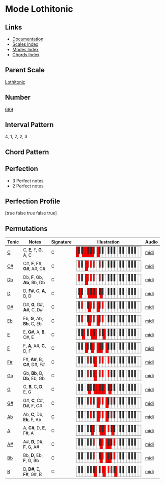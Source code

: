 # Mode Lothitonic

## Links

- [Documentation](README.md)
- [Scales Index](Scales.md)
- [Modes Index](Modes.md)
- [Chords Index](Chords.md)

## Parent Scale

[Lothitonic](ScaleLothitonic.md)

## Number

[689](https://ianring.com/musictheory/scales/689)

## Interval Pattern

4, 1, 2, 2, 3

## Chord Pattern



## Perfection

- 3 Perfect notes
- 2 Perfect notes

## Perfection Profile

[true false true false true]

## Permutations

| Tonic | Notes | Signature | Illustration | Audio |
|-------|-------|-----------|--------------|-------|
| [C](ModeCNaturalLothitonic.md) | C, **E**, F, **G**, A, C | C | ![CNaturalLothitonic](ModeCNaturalLothitonic.png) | [midi](https://github.com/edipermadi/music/blob/main/docs/ModeCNaturalLothitonic.mid?raw=true) |
| [C#](ModeCSharpLothitonic.md) | C#, **F**, F#, **G#**, A#, C# | C | ![CSharpLothitonic](ModeCSharpLothitonic.png) | [midi](https://github.com/edipermadi/music/blob/main/docs/ModeCSharpLothitonic.mid?raw=true) |
| [Db](ModeDFlatLothitonic.md) | Db, **F**, Gb, **Ab**, Bb, Db | C | ![DFlatLothitonic](ModeDFlatLothitonic.png) | [midi](https://github.com/edipermadi/music/blob/main/docs/ModeDFlatLothitonic.mid?raw=true) |
| [D](ModeDNaturalLothitonic.md) | D, **F#**, G, **A**, B, D | C | ![DNaturalLothitonic](ModeDNaturalLothitonic.png) | [midi](https://github.com/edipermadi/music/blob/main/docs/ModeDNaturalLothitonic.mid?raw=true) |
| [D#](ModeDSharpLothitonic.md) | D#, **G**, G#, **A#**, C, D# | C | ![DSharpLothitonic](ModeDSharpLothitonic.png) | [midi](https://github.com/edipermadi/music/blob/main/docs/ModeDSharpLothitonic.mid?raw=true) |
| [Eb](ModeEFlatLothitonic.md) | Eb, **G**, Ab, **Bb**, C, Eb | C | ![EFlatLothitonic](ModeEFlatLothitonic.png) | [midi](https://github.com/edipermadi/music/blob/main/docs/ModeEFlatLothitonic.mid?raw=true) |
| [E](ModeENaturalLothitonic.md) | E, **G#**, A, **B**, C#, E | C | ![ENaturalLothitonic](ModeENaturalLothitonic.png) | [midi](https://github.com/edipermadi/music/blob/main/docs/ModeENaturalLothitonic.mid?raw=true) |
| [F](ModeFNaturalLothitonic.md) | F, **A**, A#, **C**, D, F | C | ![FNaturalLothitonic](ModeFNaturalLothitonic.png) | [midi](https://github.com/edipermadi/music/blob/main/docs/ModeFNaturalLothitonic.mid?raw=true) |
| [F#](ModeFSharpLothitonic.md) | F#, **A#**, B, **C#**, D#, F# | C | ![FSharpLothitonic](ModeFSharpLothitonic.png) | [midi](https://github.com/edipermadi/music/blob/main/docs/ModeFSharpLothitonic.mid?raw=true) |
| [Gb](ModeGFlatLothitonic.md) | Gb, **Bb**, B, **Db**, Eb, Gb | C | ![GFlatLothitonic](ModeGFlatLothitonic.png) | [midi](https://github.com/edipermadi/music/blob/main/docs/ModeGFlatLothitonic.mid?raw=true) |
| [G](ModeGNaturalLothitonic.md) | G, **B**, C, **D**, E, G | C | ![GNaturalLothitonic](ModeGNaturalLothitonic.png) | [midi](https://github.com/edipermadi/music/blob/main/docs/ModeGNaturalLothitonic.mid?raw=true) |
| [G#](ModeGSharpLothitonic.md) | G#, **C**, C#, **D#**, F, G# | C | ![GSharpLothitonic](ModeGSharpLothitonic.png) | [midi](https://github.com/edipermadi/music/blob/main/docs/ModeGSharpLothitonic.mid?raw=true) |
| [Ab](ModeAFlatLothitonic.md) | Ab, **C**, Db, **Eb**, F, Ab | C | ![AFlatLothitonic](ModeAFlatLothitonic.png) | [midi](https://github.com/edipermadi/music/blob/main/docs/ModeAFlatLothitonic.mid?raw=true) |
| [A](ModeANaturalLothitonic.md) | A, **C#**, D, **E**, F#, A | C | ![ANaturalLothitonic](ModeANaturalLothitonic.png) | [midi](https://github.com/edipermadi/music/blob/main/docs/ModeANaturalLothitonic.mid?raw=true) |
| [A#](ModeASharpLothitonic.md) | A#, **D**, D#, **F**, G, A# | C | ![ASharpLothitonic](ModeASharpLothitonic.png) | [midi](https://github.com/edipermadi/music/blob/main/docs/ModeASharpLothitonic.mid?raw=true) |
| [Bb](ModeBFlatLothitonic.md) | Bb, **D**, Eb, **F**, G, Bb | C | ![BFlatLothitonic](ModeBFlatLothitonic.png) | [midi](https://github.com/edipermadi/music/blob/main/docs/ModeBFlatLothitonic.mid?raw=true) |
| [B](ModeBNaturalLothitonic.md) | B, **D#**, E, **F#**, G#, B | C | ![BNaturalLothitonic](ModeBNaturalLothitonic.png) | [midi](https://github.com/edipermadi/music/blob/main/docs/ModeBNaturalLothitonic.mid?raw=true) |
